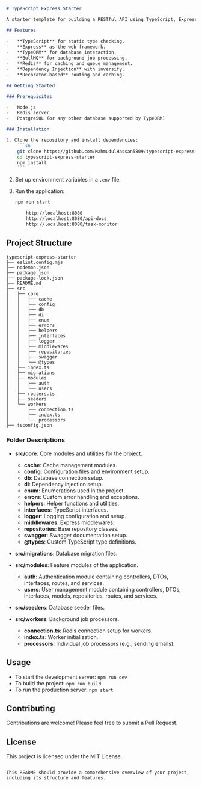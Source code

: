 ````markdown
# TypeScript Express Starter

A starter template for building a RESTful API using TypeScript, Express, TypeORM, and BullMQ for background processing. This project includes user authentication, caching, and background tasks like sending emails.

## Features

-   **TypeScript** for static type checking.
-   **Express** as the web framework.
-   **TypeORM** for database interaction.
-   **BullMQ** for background job processing.
-   **Redis** for caching and queue management.
-   **Dependency Injection** with inversify.
-   **Decorator-based** routing and caching.

## Getting Started

### Prerequisites

-   Node.js
-   Redis server
-   PostgreSQL (or any other database supported by TypeORM)

### Installation

1. Clone the repository and install dependencies:
    ```sh
    git clone https://github.com/MahmudulHassan5809/typescript-express-starter.git
    cd typescript-express-starter
    npm install
    ```
````

2. Set up environment variables in a `.env` file.

3. Run the application:

    ```sh
    npm run start
    ```

    ```sh
        http://localhost:8080
        http://localhost:8080/api-docs
        http://localhost:8080/task-monitor
    ```

## Project Structure

```
typescript-express-starter
├── eslint.config.mjs
├── nodemon.json
├── package.json
├── package-lock.json
├── README.md
├── src
│   ├── core
│   │   ├── cache
│   │   ├── config
│   │   ├── db
│   │   ├── di
│   │   ├── enum
│   │   ├── errors
│   │   ├── helpers
│   │   ├── interfaces
│   │   ├── logger
│   │   ├── middlewares
│   │   ├── repositories
│   │   ├── swagger
│   │   └── @types
│   ├── index.ts
│   ├── migrations
│   ├── modules
│   │   ├── auth
│   │   └── users
│   ├── routers.ts
│   ├── seeders
│   └── workers
│       ├── connection.ts
│       ├── index.ts
│       └── processors
├── tsconfig.json
```

### Folder Descriptions

-   **src/core**: Core modules and utilities for the project.

    -   **cache**: Cache management modules.
    -   **config**: Configuration files and environment setup.
    -   **db**: Database connection setup.
    -   **di**: Dependency injection setup.
    -   **enum**: Enumerations used in the project.
    -   **errors**: Custom error handling and exceptions.
    -   **helpers**: Helper functions and utilities.
    -   **interfaces**: TypeScript interfaces.
    -   **logger**: Logging configuration and setup.
    -   **middlewares**: Express middlewares.
    -   **repositories**: Base repository classes.
    -   **swagger**: Swagger documentation setup.
    -   **@types**: Custom TypeScript type definitions.

-   **src/migrations**: Database migration files.

-   **src/modules**: Feature modules of the application.

    -   **auth**: Authentication module containing controllers, DTOs, interfaces, routes, and services.
    -   **users**: User management module containing controllers, DTOs, interfaces, models, repositories, routes, and services.

-   **src/seeders**: Database seeder files.

-   **src/workers**: Background job processors.
    -   **connection.ts**: Redis connection setup for workers.
    -   **index.ts**: Worker initialization.
    -   **processors**: Individual job processors (e.g., sending emails).

## Usage

-   To start the development server: `npm run dev`
-   To build the project: `npm run build`
-   To run the production server: `npm start`

## Contributing

Contributions are welcome! Please feel free to submit a Pull Request.

## License

This project is licensed under the MIT License.

```

This README should provide a comprehensive overview of your project, including its structure and features.
```
